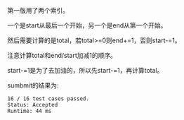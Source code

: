 第一版用了两个索引。

一个是start从最后一个开始，另一个是end从第一个开始。

然后需要计算的是total，若total>=0则end+=1，否则start-=1。

注意计算total和end/start加减1的顺序。

start-=1是为了去加油的，所以先start-=1，再计算total。

sumbmit的结果为:
```
16 / 16 test cases passed.
Status: Accepted
Runtime: 44 ms
```
